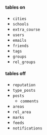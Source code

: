 ####	tables on
- `cities`
- `schools`
- `extra_course`
- `users`
- `emails`
- `friends`
- `tags`
- `groups`
- `rel_groups`
####	tables off
- `reputation`
- `type_posts`
- `posts`
	- `comments`
- `areas`
- `rel_area`
- `marks`
- `feeds`
- `notifications`
